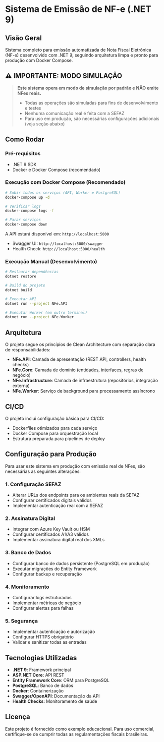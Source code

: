 # Sistema de Emissão de NF-e (.NET 9)

## Visão Geral

Sistema completo para emissão automatizada de Nota Fiscal Eletrônica (NF-e) desenvolvido com .NET 9, seguindo arquitetura limpa e pronto para produção com Docker Compose.

## ⚠️ **IMPORTANTE: MODO SIMULAÇÃO**

> **Este sistema opera em modo de simulação por padrão e NÃO emite NFes reais.**
> 
> - Todas as operações são simuladas para fins de desenvolvimento e testes
> - Nenhuma comunicação real é feita com a SEFAZ
> - Para uso em produção, são necessárias configurações adicionais (veja seção abaixo)

## Como Rodar

### Pré-requisitos
- .NET 9 SDK
- Docker e Docker Compose (recomendado)

### Execução com Docker Compose (Recomendado)
```bash
# Subir todos os serviços (API, Worker e PostgreSQL)
docker-compose up -d

# Verificar logs
docker-compose logs -f

# Parar serviços
docker-compose down
```

A API estará disponível em: `http://localhost:5000`
- Swagger UI: `http://localhost:5000/swagger`
- Health Check: `http://localhost:5000/health`

### Execução Manual (Desenvolvimento)
```bash
# Restaurar dependências
dotnet restore

# Build do projeto
dotnet build

# Executar API
dotnet run --project NFe.API

# Executar Worker (em outro terminal)
dotnet run --project NFe.Worker
```

## Arquitetura

O projeto segue os princípios de Clean Architecture com separação clara de responsabilidades:

- **NFe.API**: Camada de apresentação (REST API, controllers, health checks)
- **NFe.Core**: Camada de domínio (entidades, interfaces, regras de negócio)
- **NFe.Infrastructure**: Camada de infraestrutura (repositórios, integração externa)
- **NFe.Worker**: Serviço de background para processamento assíncrono

## CI/CD

O projeto inclui configuração básica para CI/CD:
- Dockerfiles otimizados para cada serviço
- Docker Compose para orquestração local
- Estrutura preparada para pipelines de deploy

## Configuração para Produção

Para usar este sistema em produção com emissão real de NFes, são necessárias as seguintes alterações:

### 1. Configuração SEFAZ
- Alterar URLs dos endpoints para os ambientes reais da SEFAZ
- Configurar certificados digitais válidos
- Implementar autenticação real com a SEFAZ

### 2. Assinatura Digital
- Integrar com Azure Key Vault ou HSM
- Configurar certificados A1/A3 válidos
- Implementar assinatura digital real dos XMLs

### 3. Banco de Dados
- Configurar banco de dados persistente (PostgreSQL em produção)
- Executar migrações do Entity Framework
- Configurar backup e recuperação

### 4. Monitoramento
- Configurar logs estruturados
- Implementar métricas de negócio
- Configurar alertas para falhas

### 5. Segurança
- Implementar autenticação e autorização
- Configurar HTTPS obrigatório
- Validar e sanitizar todas as entradas

## Tecnologias Utilizadas

- **.NET 9**: Framework principal
- **ASP.NET Core**: API REST
- **Entity Framework Core**: ORM para PostgreSQL
- **PostgreSQL**: Banco de dados
- **Docker**: Containerização
- **Swagger/OpenAPI**: Documentação da API
- **Health Checks**: Monitoramento de saúde

## Licença

Este projeto é fornecido como exemplo educacional. Para uso comercial, certifique-se de cumprir todas as regulamentações fiscais brasileiras.